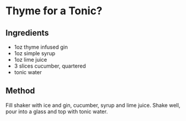 # Thyme for a Tonic?

## Ingredients

- 1oz thyme infused gin
- 1oz simple syrup
- 1oz lime juice
- 3 slices cucumber, quartered
- tonic water

## Method

Fill shaker with ice and gin, cucumber, syrup and lime juice.
Shake well, pour into a glass and top with tonic water.
